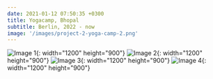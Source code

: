 ```yaml
---
date: 2021-01-12 07:50:35 +0300
title: Yogacamp, Bhopal
subtitle: Berlin, 2022 - now
image: '/images/project-2-yoga-camp-2.png'
---
```


![Image 1](/images/project-2-yoga-camp-1.png){: width="1200" height="900"}
![Image 2](/images/project-2-yoga-camp-3.png){: width="1200" height="900"}
![Image 3](/images/project-2-yoga-camp-4.png){: width="1200" height="900"}
![Image 4](/images/project-2-yoga-camp-5.png){: width="1200" height="900"}


